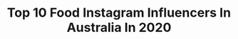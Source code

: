 ---
title: Top 10 Food Instagram Influencers In Australia In 2020
description: >-
  Find top food Instagram influencers in Australia in 2020. Most popular hashtags: #quarantine #moroccotravel #australia #fashion.
platform: Instagram
profiles:
  - username: "kellympreston"
    fullname: >-
      Kelly Preston
    location: "Australia"
    followers: 136567
    engagement: 683
    commentsToLikes: 0.046459
    id: ck0u1bzaxwhw00i199j4biujl
    verified: false
    hashtags: "#fitness, #freshface, #blueeyes, #styleinspo"
  - username: "kingy.eatz"
    fullname: >-
      ♛ Kingy | Sydney Foodie 🇦🇺
    location: "Australia"
    followers: 6805
    engagement: 870
    commentsToLikes: 0.234861
    id: ck5bt963kfk0k0i11opfs8yka
    verified: false
    hashtags: "#baskinrobbinsaustralia, #teamvillain, #baskinrobbins, #mint"
  - username: "_rash.me_"
    fullname: >-
      Rashmi 🦄
    location: "Australia"
    followers: 8171
    engagement: 1931
    commentsToLikes: 0.035381
    id: ck8tasjq9svsv0j78tu2l5lhs
    verified: false
    hashtags: "#newyearsinmelbourne, #aboutlastnight, #howbeautifulisthat, #naturelovers"
  - username: "daniishifman"
    fullname: >-
      #stayhome | Travel | Lifestyle
    location: "Australia"
    followers: 18352
    engagement: 346
    commentsToLikes: 0.175800
    id: ck5hr0mbiu1z10i11l5bfipe8
    verified: false
    hashtags: "#melbourneblogger, #londonbloggers, #ootdmagazine, #selfisolation"
  - username: "xlilysaffronx"
    fullname: >-
      ✖️ L I L Y   S A F F R O N ✖️
    location: "Australia"
    followers: 33815
    engagement: 380
    commentsToLikes: 0.048377
    id: ck55k9cy6yshb0i11p0pipgap
    verified: false
    hashtags: "#isolatedtogether"
  - username: "weitingashley"
    fullname: >-
      London | Weiting | 徐為婷
    location: "Australia"
    followers: 23478
    engagement: 525
    commentsToLikes: 0.035455
    id: ck15u5t4zljt60i19j8iy7cpp
    verified: false
    hashtags: "#lake, #vegasvacation, #newzealandlife, #nofilterneeded"
  - username: "marianneknerr"
    fullname: >-
      🌸Marianne Knerr 🇬🇷🇦🇺
    location: "Australia"
    followers: 195588
    engagement: 132
    commentsToLikes: 0.041640
    id: ck55q9t1ecm1d0i114ehf81jw
    verified: false
    hashtags: "#omgmoments, #benderboo, #greece, #eurosummer"
  - username: "jsredden8"
    fullname: >-
      Jack Redden
    location: "Australia"
    followers: 21414
    engagement: 1014
    commentsToLikes: 0.010567
    id: ck14l6n5tt4f90i19vcx9pq1d
    verified: true
    hashtags: "#nerffanfever, #footyonthego, #spon, #dignityforall"
  - username: "jessicagracewhalen"
    fullname: >-
      Jessica’s Travel Diaries 🌸📸✨
    location: "Australia"
    followers: 18994
    engagement: 543
    commentsToLikes: 0.026179
    id: ck0ucnqnmh8h90i1968t7oiwf
    verified: false
    hashtags: "#dreamjob, #formaldress, #fyp, #quarantine"
  - username: "elifbeker_ifbbpro"
    fullname: >-
      ELIF BEKER 🌻 IFBB BIKINI PRO
    location: "Australia"
    followers: 8360
    engagement: 626
    commentsToLikes: 0.057321
    id: ck0w3lvl4u2ix0i19nv2p1b4s
    verified: false
    hashtags: "#frontline"
---